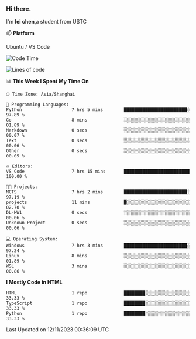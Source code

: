 ### Hi there.
I'm **lei chen**,a student from USTC

📫 **Platform**

Ubuntu / VS Code

<!--START_SECTION:waka-->
![Code Time](http://img.shields.io/badge/Code%20Time-128%20hrs%2048%20mins-blue)

![Lines of code](https://img.shields.io/badge/From%20Hello%20World%20I%27ve%20Written-12.0%20thousand%20lines%20of%20code-blue)

📊 **This Week I Spent My Time On** 

```text
🕑︎ Time Zone: Asia/Shanghai

💬 Programming Languages: 
Python                   7 hrs 5 mins        ████████████████████████░   97.89 % 
Go                       8 mins              ░░░░░░░░░░░░░░░░░░░░░░░░░   01.89 % 
Markdown                 0 secs              ░░░░░░░░░░░░░░░░░░░░░░░░░   00.07 % 
Text                     0 secs              ░░░░░░░░░░░░░░░░░░░░░░░░░   00.06 % 
Other                    0 secs              ░░░░░░░░░░░░░░░░░░░░░░░░░   00.05 % 

🔥 Editors: 
VS Code                  7 hrs 15 mins       █████████████████████████   100.00 % 

🐱‍💻 Projects: 
MCTS                     7 hrs 2 mins        ████████████████████████░   97.19 % 
projects                 11 mins             █░░░░░░░░░░░░░░░░░░░░░░░░   02.70 % 
DL-HW1                   0 secs              ░░░░░░░░░░░░░░░░░░░░░░░░░   00.06 % 
Unknown Project          0 secs              ░░░░░░░░░░░░░░░░░░░░░░░░░   00.06 % 

💻 Operating System: 
Windows                  7 hrs 3 mins        ████████████████████████░   97.24 % 
Linux                    8 mins              ░░░░░░░░░░░░░░░░░░░░░░░░░   01.89 % 
WSL                      3 mins              ░░░░░░░░░░░░░░░░░░░░░░░░░   00.86 % 
```

**I Mostly Code in HTML** 

```text
HTML                     1 repo              ████████░░░░░░░░░░░░░░░░░   33.33 % 
TypeScript               1 repo              ████████░░░░░░░░░░░░░░░░░   33.33 % 
Python                   1 repo              ████████░░░░░░░░░░░░░░░░░   33.33 % 
```




 Last Updated on 12/11/2023 00:36:09 UTC
<!--END_SECTION:waka-->
